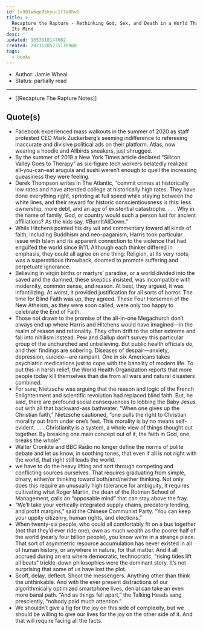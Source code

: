 ```yaml
---
id: 1x901w6qn95kyuc1f7a0hvt
title: >-
  Recapture the Rapture - Rethinking God, Sex, and Death in a World Thats Lost
  Its Mind
desc: ''
updated: 1653318147662
created: 20211205235110960
tags:
  - books
---
```


- Author: Jamie Wheal
- Status: partially read

---

- [[Recapture The Rapture Notes]]

## Quote(s)

- Facebook experienced mass walkouts in the summer of 2020 as staff protested CEO Mark Zuckerberg’s seeming indifference to refereeing inaccurate and divisive political ads on their platform. Atlas, now wearing a hoodie and Allbirds sneakers, just shrugged.
- By the summer of 2019 a New York Times article declared “Silicon Valley Goes to Therapy” as six-figure tech workers belatedly realized all-you-can-eat arugula and sushi weren’t enough to quell the increasing queasiness they were feeling.
- Derek Thompson writes in The Atlantic, “commit crimes at historically low rates and have attended college at historically high rates. They have done everything right, sprinting at full speed while staying between the white lines, and their reward for historic conscientiousness is this: less ownership, more debt, and an age of existential catastrophe. . . . Why in the name of family, God, or country would such a person lust for ancient affiliations? As the kids say, \#BurnItAllDown.”
- While Hitchens pointed his dry wit and commentary toward all kinds of faith, including Buddhism and neo-paganism, Harris took particular issue with Islam and its apparent connection to the violence that had engulfed the world since 9/11. Although each thinker differed in emphasis, they could all agree on one thing: Religion, at its very roots, was a superstitious throwback, doomed to promote suffering and perpetuate ignorance.
- Believing in virgin births or martyrs’ paradise, or a world divided into the saved and the damned, these skeptics insisted, was incompatible with modernity, common sense, and reason. At best, they argued, it was infantilizing. At worst, it provided justification for all sorts of horror. The time for Blind Faith was up, they agreed. These Four Horsemen of the New Atheism, as they were soon called, were only too happy to celebrate the End of Faith.
- Those not drawn to the promise of the all-in-one Megachurch don’t always end up where Harris and Hitchens would have imagined—in the realm of reason and rationality. They often drift to the other extreme and fall into nihilism instead. Pew and Gallup don’t survey this particular group of the unchurched and unbelieving. But public health officials do, and their findings are sobering. Diseases of despair—anxiety, depression, suicide—are rampant. One in six Americans takes psychiatric medications just to cope with the banality of modern life. To put this in harsh relief, the World Health Organization reports that more people today kill themselves than die from all wars and natural disasters combined.
- For sure, Nietzsche was arguing that the reason and logic of the French Enlightenment and scientific revolution had replaced blind faith. But, he said, there are profound social consequences to lobbing the Baby Jesus out with all that backward-ass bathwater. “When one gives up the Christian faith,” Nietzsche cautioned, “one pulls the right to Christian morality out from under one’s feet. This morality is by no means self-evident. . . . Christianity is a system, a whole view of things thought out together. By breaking one main concept out of it, the faith in God, one breaks the whole”
- Walter Cronkite and BBC Radio no longer define the norms of polite debate and let us know, in soothing tones, that even if all is not right with the world, that right still leads the world.
- we have to do the heavy lifting and sort through competing and conflicting sources ourselves. That requires graduating from simple, binary, either/or thinking toward both/and/neither thinking. Not only does this require an unusually high tolerance for ambiguity, it requires cultivating what Roger Martin, the dean of the Rotman School of Management, calls an “opposable mind” that can stay above the fray.
- “We’ll take your vertically integrated supply chains, predatory lending, and profit margins,” said the Chinese Communist Party. “You can keep your uppity citizenry, human rights, and elections.”
- When twenty-six people, who could all comfortably fit on a bus together (not that they’d ever ride one), own as much wealth as the poorer half of the world (nearly four billion people), you know we’re in a strange place. That sort of asymmetric resource accumulation has never existed in all of human history, or anywhere in nature, for that matter. And it all accrued during an era where democratic, technocratic, “rising tides lift all boats” trickle-down philosophies were the dominant story. It’s not surprising that some of us have lost the plot.
- Scoff, delay, deflect. Shoot the messengers. Anything other than think the unthinkable. And with the ever present distractions of our algorithmically optimized smartphone lives, denial can take an even more banal path. “And as things fell apart,” the Talking Heads sang presciently, “nobody paid much attention.”
- We shouldn’t give a fig for the joy on this side of complexity, but we should be willing to give our lives for the joy on the other side of it. And that will require facing all the facts.
